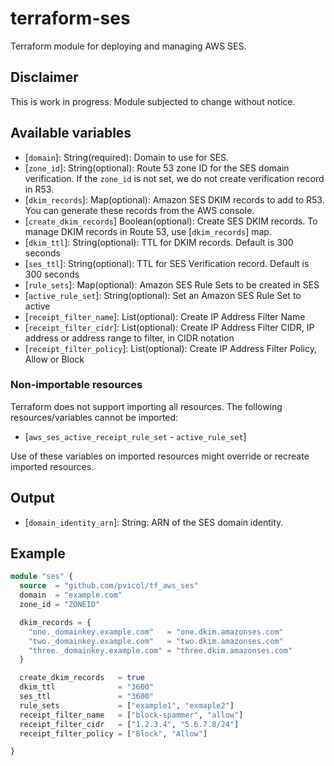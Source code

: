 # terraform-ses

Terraform module for deploying and managing AWS SES.

## Disclaimer
This is work in progress. Module subjected to change without notice.

## Available variables

* \[`domain`\]: String(required): Domain to use for SES.
* \[`zone_id`\]: String(optional): Route 53 zone ID for the SES domain verification. If the `zone_id` is not set, we do not create verification record in R53.
* \[`dkim_records`\]: Map(optional): Amazon SES DKIM records to add to R53. You can generate these records from the AWS console.
* \[`create_dkim_records`\] Boolean(optional): Create SES DKIM records. To manage DKIM records in Route 53, use \[`dkim_records`\] map.
* \[`dkim_ttl`\]: String(optional): TTL for DKIM records. Default is 300 seconds
* \[`ses_ttl`\]: String(optional): TTL for SES Verification record. Default is 300 seconds
* \[`rule_sets`\]: Map(optional): Amazon SES Rule Sets to be created in SES
* \[`active_rule_set`\]: String(optional): Set an Amazon SES Rule Set to active
* \[`receipt_filter_name`\]: List(optional): Create IP Address Filter Name
* \[`receipt_filter_cidr`\]: List(optional): Create IP Address Filter CIDR, IP address or address range to filter, in CIDR notation
* \[`receipt_filter_policy`\]: List(optional): Create IP Address Filter Policy, Allow or Block

### Non-importable resources

Terraform does not support importing all resources. The following resources/variables cannot be imported:

* \[`aws_ses_active_receipt_rule_set` - `active_rule_set`\]

Use of these variables on imported resources might override or recreate imported resources.

## Output

* \[`domain_identity_arn`\]: String: ARN of the SES domain identity.

## Example

```terraform
module "ses" {
  source  = "github.com/pvicol/tf_aws_ses"
  domain  = "example.com"
  zone_id = "ZONEID"

  dkim_records = {
    "one._domainkey.example.com"   = "one.dkim.amazonses.com"
    "two._domainkey.example.com"   = "two.dkim.amazonses.com"
    "three._domainkey.example.com" = "three.dkim.amazonses.com"
  }

  create_dkim_records   = true
  dkim_ttl              = "3600"
  ses_ttl               = "3600"
  rule_sets             = ["example1", "exmaple2"]
  receipt_filter_name   = ["block-spammer", "allow"]
  receipt_filter_cidr   = ["1.2.3.4", "5.6.7.8/24"]
  receipt_filter_policy = ["Block", "Allow"]

}
```
